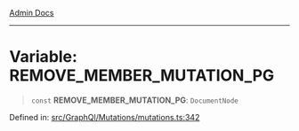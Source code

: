 [Admin Docs](/)

***

# Variable: REMOVE\_MEMBER\_MUTATION\_PG

> `const` **REMOVE\_MEMBER\_MUTATION\_PG**: `DocumentNode`

Defined in: [src/GraphQl/Mutations/mutations.ts:342](https://github.com/PalisadoesFoundation/talawa-admin/blob/main/src/GraphQl/Mutations/mutations.ts#L342)
